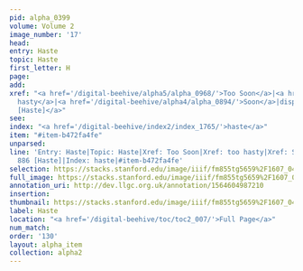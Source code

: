 ```yaml
---
pid: alpha_0399
volume: Volume 2
image_number: '17'
head: 
entry: Haste
topic: Haste
first_letter: H
page: 
add: 
xref: "<a href='/digital-beehive/alpha5/alpha_0968/'>Too Soon</a>|<a href='/digital-beehive/alpha5/alpha_0962/'>too
  hasty</a>|<a href='/digital-beehive/alpha4/alpha_0894/'>Soon</a>|dispatch|<a href='/digital-beehive/toc/toc2_165/'>886
  [Haste]</a>"
see: 
index: "<a href='/digital-beehive/index2/index_1765/'>haste</a>"
item: "#item-b472fa4fe"
unparsed: 
line: 'Entry: Haste|Topic: Haste|Xref: Too Soon|Xref: too hasty|Xref: Soon|Xref: dispatch|Xref:
  886 [Haste]|Index: haste|#item-b472fa4fe'
selection: https://stacks.stanford.edu/image/iiif/fm855tg5659%2F1607_0484/385,648,3033,544/full/0/default.jpg
full_image: https://stacks.stanford.edu/image/iiif/fm855tg5659%2F1607_0484/full/full/0/default.jpg
annotation_uri: http://dev.llgc.org.uk/annotation/1564604987210
insertion: 
thumbnail: https://stacks.stanford.edu/image/iiif/fm855tg5659%2F1607_0484/385,648,600,180/250,/0/default.jpg
label: Haste
location: "<a href='/digital-beehive/toc/toc2_007/'>Full Page</a>"
num_match: 
order: '130'
layout: alpha_item
collection: alpha2
---
```

